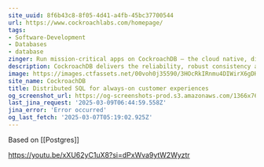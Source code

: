 ```yaml
---
site_uuid: 8f6b43c8-8f05-4d41-a4fb-45bc37700544
url: https://www.cockroachlabs.com/homepage/
tags:
- Software-Development
- Databases
- database
zinger: Run mission-critical apps on CockroachDB — the cloud native, distributed SQL database designed for high availability, effortless scale, and control over data placement
description: CockroachDB delivers the reliability, robust consistency and ACID transactions of RDBMS, while offering the horizontal scaling and distributed architecture of NoSQL. All of this is built to thrive in any environment, ensuring effortless scalability, global availability and distribution, and continuous uptime all with a familiar, compliant SQL interfac
image: https://images.ctfassets.net/00voh0j35590/3HOcRkIRnmu4DIWirX6gDH/b4f8a962358bffa8da063319af5dbba0/crl-socialpost-default-2020-2.jpg
site_name: CockroachDB
title: Distributed SQL for always-on customer experiences
og_screenshot_url: https://og-screenshots-prod.s3.amazonaws.com/1366x768/80/false/5a91cf008258221b362473e49bde59e56bd9d1878d7e84b06948454fbba2b9b2.jpeg
last_jina_request: '2025-03-09T06:44:59.558Z'
jina_error: 'Error occurred'
og_last_fetch: '2025-03-07T05:19:02.925Z'
---
```

Based on [[Postgres]]

https://youtu.be/xXU62yC1uX8?si=dPxWva9ytW2Wyztr
